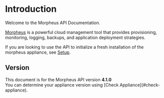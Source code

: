 # Introduction

Welcome to the Morpheus API Documentation. 

[Morpheus](https://www.morpheusdata.com/) is a powerful cloud management tool that provides provisioning, monitoring, logging, backups, and application deployment strategies.

If you are looking to use the API to initialize a fresh installation of the morpheus appliance, see [Setup](#setup).

## Version

<aside class="info">
This document is for the Morpheus API version <b>4.1.0</b>
</aside>
You can determine your appliance version using [Check Appliance](#check-appliance).
